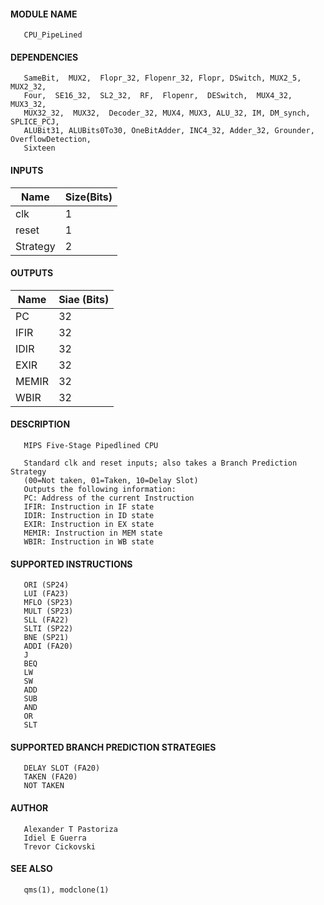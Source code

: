 #### MODULE NAME
       CPU_PipeLined

#### DEPENDENCIES
       SameBit,  MUX2,  Flopr_32, Flopenr_32, Flopr, DSwitch, MUX2_5, MUX2_32,
       Four,  SE16_32,  SL2_32,  RF,  Flopenr,  DESwitch,  MUX4_32,   MUX3_32,
       MUX32_32,  MUX32,  Decoder_32, MUX4, MUX3, ALU_32, IM, DM_synch, SPLICE_PCJ, 
       ALUBit31, ALUBits0To30, OneBitAdder, INC4_32, Adder_32, Grounder, OverflowDetection,
       Sixteen

#### INPUTS
Name  | Size(Bits)
-------|------------
clk  |     1      
reset |     1   
Strategy  | 2

#### OUTPUTS
Name  | Siae (Bits)
------|------------
PC  | 32
IFIR  | 32
IDIR  | 32
EXIR  | 32
MEMIR | 32
WBIR  | 32

#### DESCRIPTION
       MIPS Five-Stage Pipedlined CPU

       Standard clk and reset inputs; also takes a Branch Prediction Strategy
       (00=Not taken, 01=Taken, 10=Delay Slot)
       Outputs the following information:
       PC: Address of the current Instruction
       IFIR: Instruction in IF state
       IDIR: Instruction in ID state
       EXIR: Instruction in EX state
       MEMIR: Instruction in MEM state
       WBIR: Instruction in WB state

#### SUPPORTED INSTRUCTIONS
       ORI (SP24)
       LUI (FA23)
       MFLO (SP23)
       MULT (SP23)
       SLL (FA22)
       SLTI (SP22)
       BNE (SP21)
       ADDI (FA20)
       J
       BEQ
       LW
       SW
       ADD
       SUB
       AND
       OR
       SLT

#### SUPPORTED BRANCH PREDICTION STRATEGIES
       DELAY SLOT (FA20)
       TAKEN (FA20)
       NOT TAKEN


#### AUTHOR
       Alexander T Pastoriza
       Idiel E Guerra
       Trevor Cickovski

#### SEE ALSO
       qms(1), modclone(1)
